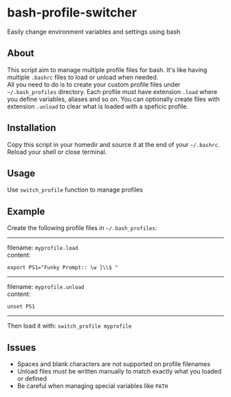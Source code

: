 # bash-profile-switcher
Easily change environment variables and settings using bash

## About

This script aim to manage multiple profile files for bash. It's like having multiple `.bashrc` files to load or unload when needed.  
All you need to do is to create your custom profile files under `~/.bash_profiles` directory. Each profile must have extension `.load` where you define variables, aliases and so on. You can optionally create files with extension `.unload` to clear what is loaded with a speficic profile.
## Installation

Copy this script in your homedir and source it at the end of your `~/.bashrc`. Reload your shell or close terminal.
## Usage
Use `switch_profile` function to manage profiles

## Example

Create the following profile files in `~/.bash_profiles`:  
___
filename: `myprofile.load`  
content:
```
export PS1="Funky Prompt:: \w ]\\$ "
```   
___
filename: `myprofile.unload`  
content:
```
unset PS1
```
___
Then load it with: `switch_profile myprofile`
## Issues

* Spaces and blank characters are not supported on profile filenames
* Unload files must be written manually to match exactly what you loaded or defined
* Be careful when managing special variables like `PATH`
